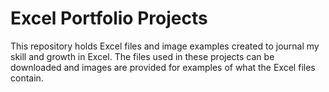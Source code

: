 # Excel Portfolio Projects 

This repository holds Excel files and image examples created to journal my skill and growth in Excel.
The files used in these projects can be downloaded and images are provided for examples of what the Excel files contain.

